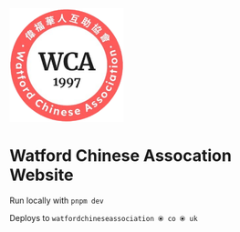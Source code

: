 <img src="src/assets/logo.png" width="200" height="200" />

# Watford Chinese Assocation Website 

Run locally with `pnpm dev`

Deploys to `watfordchineseassociation ⦿ co ⦿ uk`
